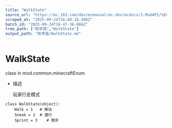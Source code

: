 ```yaml
---
title: "WalkState"
source_url: "https://mc.163.com/dev/mcmanual/mc-dev/mcdocs/1-ModAPI/%E6%9E%9A%E4%B8%BE%E5%80%BC/WalkState.html"
scraped_at: "2025-09-24T16:48:18.498Z"
batch_id: "2025-09-24T16-47-36-886Z"
tree_path: ["枚举值","WalkState"]
output_path: "枚举值/WalkState.md"
---
```


#  WalkState

class in mod.common.minecraftEnum

*   描述
    
    玩家行走模式
    

```
class WalkState(object):
	Walk = 1   # 移动
	Sneak = 2  # 潜行
	Sprint = 3    # 跑步


```
